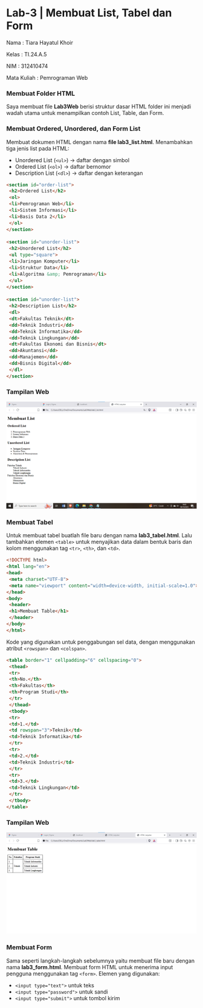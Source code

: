 # Lab-3 | Membuat List, Tabel dan Form

Nama : Tiara Hayatul Khoir

Kelas : TI.24.A.5

NIM : 312410474

Mata Kuliah : Pemrograman Web

### Membuat Folder HTML
Saya membuat file **Lab3Web** berisi struktur dasar HTML folder ini menjadi wadah utama untuk menampilkan contoh List, Table, dan Form.

### Membuat Ordered, Unordered, dan Form List
Membuat dokumen HTML dengan nama **file lab3_list.html**.
Menambahkan tiga jenis list pada HTML:
- Unordered List (`<ul>`) → daftar dengan simbol
- Ordered List (`<ol>`) → daftar bernomor
- Description List (`<dl>`) → daftar dengan keterangan

```html
<section id="order-list"> 
 <h2>Ordered List</h2> 
 <ol> 
 <li>Pemrograman Web</li> 
 <li>Sistem Informasi</li> 
 <li>Basis Data 2</li> 
 </ol> 
</section>

<section id="unorder-list"> 
 <h2>Unordered List</h2> 
 <ul type="square"> 
 <li>Jaringan Komputer</li> 
 <li>Struktur Data</li> 
 <li>Algoritma &amp; Pemrograman</li> 
 </ul> 
</section>

<section id="unorder-list"> 
 <h2>Description List</h2> 
 <dl> 
 <dt>Fakultas Teknik</dt> 
 <dd>Teknik Industri</dd> 
 <dd>Teknik Informatika</dd> 
 <dd>Teknik Lingkungan</dd> 
 <dt>Fakultas Ekonomi dan Bisnis</dt> 
 <dd>Akuntansi</dd> 
 <dd>Manajemen</dd> 
 <dd>Bisnis Digital</dd> 
 </dl> 
</section>
```

### Tampilan Web
![Gambar Tampilan](https://github.com/tir890/Lab3Web/blob/788efe465c00edea140ad8666634bdd8c5f4f3ac/Lab3Web/empat.png)

### Membuat Tabel

Untuk membuat tabel buatlah file baru dengan nama **lab3_tabel.html**.
Lalu tambahkan elemen `<table>` untuk menyajikan data dalam bentuk baris dan kolom menggunakan tag `<tr>`, `<th>`, dan `<td>`.

```html
<!DOCTYPE html> 
<html lang="en"> 
<head> 
 <meta charset="UTF-8"> 
 <meta name="viewport" content="width=device-width, initial-scale=1.0">  <title>HTML Lanjutan</title> 
</head> 
<body> 
 <header> 
 <h1>Membuat Table</h1> 
 </header> 
</body> 
</html>
```

Kode yang digunakan untuk penggabungan sel data, dengan menggunakan atribut `<rowspan>` dan `<colspan>`.

```html
<table border="1" cellpadding="6" cellspacing="0"> 
 <thead> 
 <tr> 
 <th>No.</th> 
 <th>Fakultas</th> 
 <th>Program Studi</th> 
 </tr> 
 </thead> 
 <tbody> 
 <tr> 
 <td>1.</td> 
 <td rowspan="3">Teknik</td> 
 <td>Teknik Informatika</td> 
 </tr> 
 <tr> 
 <td>2.</td> 
 <td>Teknik Industri</td> 
 </tr> 
 <tr> 
 <td>3.</td> 
 <td>Teknik Lingkungan</td> 
 </tr> 
 </tbody> 
</table>
```

### Tampilan Web
![Tampilan Tabel](https://github.com/tir890/Lab3Web/blob/fbe8f0b137183736a393b612da0d0c9665e5f1d8/Lab3Web/enam.png)

### Membuat Form

Sama seperti langkah-langkah sebelumnya yaitu membuat file baru dengan nama **lab3_form.html**. 
Membuat form HTML untuk menerima input pengguna menggunakan tag `<form>`.
Elemen yang digunakan:
- `<input type="text">` untuk teks
- `<input type="password">` untuk sandi
- `<input type="submit">` untuk tombol kirim
